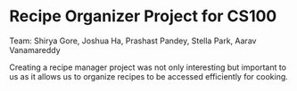 # Recipe Organizer Project for CS100
Team: Shirya Gore, Joshua Ha, Prashast Pandey, Stella Park, Aarav Vanamareddy

Creating a recipe manager project was not only interesting but important to us as it allows us to organize recipes to be accessed efficiently for cooking.
